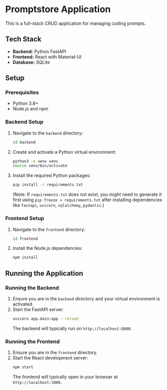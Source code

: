 # Promptstore Application

This is a full-stack CRUD application for managing coding prompts.

## Tech Stack

*   **Backend:** Python FastAPI
*   **Frontend:** React with Material-UI
*   **Database:** SQLite

## Setup

### Prerequisites

*   Python 3.8+
*   Node.js and npm

### Backend Setup

1.  Navigate to the `backend` directory:
    ```bash
    cd backend
    ```
2.  Create and activate a Python virtual environment:
    ```bash
    python3 -m venv venv
    source venv/bin/activate
    ```
3.  Install the required Python packages:
    ```bash
    pip install -r requirements.txt
    ```
    (Note: If `requirements.txt` does not exist, you might need to generate it first using `pip freeze > requirements.txt` after installing dependencies like `fastapi`, `uvicorn`, `sqlalchemy`, `pydantic`.)

### Frontend Setup

1.  Navigate to the `frontend` directory:
    ```bash
    cd frontend
    ```
2.  Install the Node.js dependencies:
    ```bash
    npm install
    ```

## Running the Application

### Running the Backend

1.  Ensure you are in the `backend` directory and your virtual environment is activated.
2.  Start the FastAPI server:
    ```bash
    uvicorn app.main:app --reload
    ```
    The backend will typically run on `http://localhost:8000`.

### Running the Frontend

1.  Ensure you are in the `frontend` directory.
2.  Start the React development server:
    ```bash
    npm start
    ```
    The frontend will typically open in your browser at `http://localhost:3000`.
